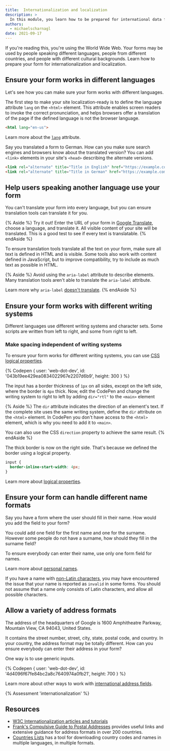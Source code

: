 ```yaml
---
title:  Internationalization and localization
description: >
  In this module, you learn how to be prepared for international data formats, and how to plan your form for localization.
authors:
  - michaelscharnagl
date: 2021-09-17
---
```


If you're reading this, you're using the World Wide Web.
Your forms may be used by people speaking different languages,
people from different countries, and people with different cultural backgrounds.
Learn how to prepare your form for internationalization and localization.

## Ensure your form works in different languages

Let's see how you can make sure your form works with different languages.

The first step to make your site localization-ready is to define the language attribute `lang` on the `<html>` element.
This attribute enables screen readers to invoke the correct pronunciation,
and helps browsers offer a translation of the page if the defined language is not the browser language.

```html
<html lang="en-us">
```

Learn more about the [`lang`](https://developer.mozilla.org/docs/Web/HTML/Global_attributes/lang) attribute.

Say you translated a form to German.
How can you make sure search engines and browsers know about the translated version?
You can add `<link>` elements in your site's  `<head>` describing the alternate versions.

```html
<link rel="alternate" title="Title in English" href="https://example.com/en/form" hreflang="en">
<link rel="alternate" title="Title in German" href="https://example.com/de/form" hreflang="de">
```

## Help users speaking another language use your form

You can't translate your form into every language,
but you can ensure translation tools can translate it for you.

{% Aside %}
Try it out! Enter the URL of your form in
[Google Translate](https://translate.google.com),
choose a language, and translate it.
All visible content of your site will be translated.
This is a good test to see if every text is translatable.
{% endAside %}

To ensure translation tools translate all the text on your form,
make sure all text is defined in HTML and is visible.
Some tools also work with content defined in JavaScript, but to improve compatibility,
try to include as much text as possible in HTML.

{% Aside %}
Avoid using the `aria-label` attribute to describe elements.
Many translation tools aren't able to translate the `aria-label` attribute.

Learn more why `aria-label` [doesn't translate](https://adrianroselli.com/2019/11/aria-label-does-not-translate.html).
{% endAside %}

## Ensure your form works with different writing systems

Different languages use different writing systems and character sets.
Some scripts are written from left to right, and some from right to left.

### Make spacing independent of writing systems

To ensure your form works for different writing systems,
you can use [CSS logical properties](/en-US/docs/Web/CSS/CSS_Logical_Properties).

{% Codepen {
  user: 'web-dot-dev',
  id: '043b19ee429ea0834022967e2207d6b9',
  height: 300
} %}

The input has a border thickness of `1px` on all sides,
except on the left side, where the border is `4px` thick.
Now, edit the CodePen and change the writing system to right to left
by adding `dir="rtl"` to the `<main>` element

{% Aside %}
The `dir` attribute indicates the direction of an element's text.
If the complete site uses the same writing system,
define the `dir` attribute on the `<html>` element.
In CodePen you don't have access to the `<html>` element,
which is why you need to add it to `<main>`.

You can also use the CSS `direction` property to achieve the same result.
{% endAside %}

The thick border is now on the right side.
That's because we defined the border using a logical property.

```css
input {
  border-inline-start-width: 4px;
}
```

Learn more about [logical properties](/learn/css/logical-properties/).

## Ensure your form can handle different name formats

Say you have a form where the user should fill in their name.
How would you add the field to your form?

You could add one field for the first name and one for the surname.
However some people do not have a surname, how should they fill in the surname field?

To ensure everybody can enter their name, use only one form field for names.

Learn more about [personal names](https://www.w3.org/International/questions/qa-personal-names).

If you have a name with [non-Latin characters](/payment-and-address-form-best-practices/#unicode-matching),
you may have encountered the issue that your name is reported as `invalid` in some forms.
You should not assume that a name only consists of Latin characters,
and allow all possible characters.

## Allow a variety of address formats

The address of the headquarters of Google is 1600 Amphitheatre Parkway, Mountain View, CA 94043, United States.

It contains the street number, street, city, state, postal code, and country.
In your country, the address format may be totally different.
How can you ensure everybody can enter their address in your form?

One way is to use generic inputs.

{% Codepen {
  user: 'web-dot-dev',
  id: '4d4096f67fe84bc2a8c7640974a0fb21',
  height: 700
} %}

Learn more about other ways to work with
[international address fields](https://www.uxmatters.com/mt/archives/2008/06/international-address-fields-in-web-forms.php).

{% Assessment 'internationalization' %}

## Resources

- [W3C Internationalization articles and tutorials](https://www.w3.org/International/articlelist)
- [Frank's Compulsive Guide to Postal Addresses](http://www.columbia.edu/~fdc/postal/) provides useful links and extensive guidance for address formats in over 200 countries.
- [Countries Lists](http://www.countries-list.info/Download-List) has a tool for downloading country codes and names in multiple languages, in multiple formats.
